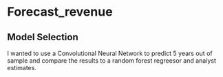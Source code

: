 # Forecast_revenue

## Model Selection
I wanted to use a Convolutional Neural Network to predict 5 years out of sample and compare the results to a random forest regreesor and analyst estimates. 

